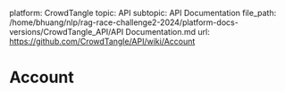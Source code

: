 platform: CrowdTangle
topic: API
subtopic: API Documentation
file_path: /home/bhuang/nlp/rag-race-challenge2-2024/platform-docs-versions/CrowdTangle_API/API Documentation.md
url: https://github.com/CrowdTangle/API/wiki/Account

# Account